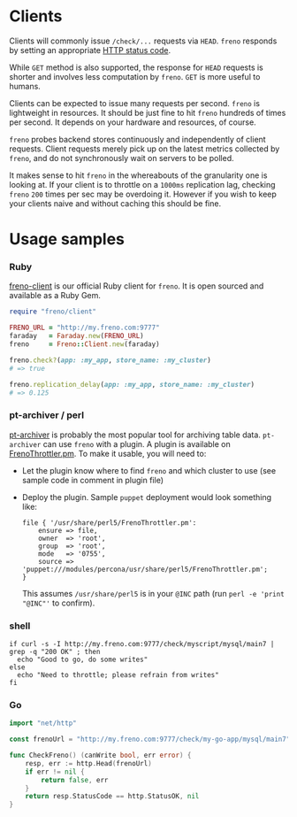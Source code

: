 # Clients


Clients will commonly issue `/check/...` requests via `HEAD`. `freno` responds by setting an appropriate [HTTP status code](https://github.com/github/freno/blob/master/doc/http.md#status-codes).

While `GET` method is also supported, the response for `HEAD` requests is shorter and involves less computation by `freno`. `GET` is more useful to humans.

Clients can be expected to issue many requests per second. `freno` is lightweight in resources. It should be just fine to hit `freno` hundreds of times per second. It depends on your hardware and resources, of course.

`freno` probes backend stores continuously and independently of client requests. Client requests merely pick up on the latest metrics collected by `freno`, and do not synchronously wait on servers to be polled.

It makes sense to hit `freno` in the whereabouts of the granularity one is looking at. If your client is to throttle on a `1000ms` replication lag, checking `freno` `200` times per sec may be overdoing it. However if you wish to keep your clients naive and without caching this should be fine.

# Usage samples


### Ruby

[freno-client](https://github.com/github/freno-client) is our official Ruby client for `freno`. It is open sourced and available as a Ruby Gem.

```ruby
require "freno/client"

FRENO_URL = "http://my.freno.com:9777"
faraday   = Faraday.new(FRENO_URL)
freno     = Freno::Client.new(faraday)

freno.check?(app: :my_app, store_name: :my_cluster)
# => true

freno.replication_delay(app: :my_app, store_name: :my_cluster)
# => 0.125
```

### pt-archiver / perl

[pt-archiver](https://www.percona.com/doc/percona-toolkit/2.2/pt-archiver.html) is probably the most popular tool for archiving table data. `pt-archiver` can use `freno` with a plugin. A plugin is available on [FrenoThrottler.pm](../resources/pt-archiver/FrenoThrottler.pm). To make it usable, you will need to:

- Let the plugin know where to find `freno` and which cluster to use (see sample code in comment in plugin file)
- Deploy the plugin. Sample `puppet` deployment would look something like:
  ```
  file { '/usr/share/perl5/FrenoThrottler.pm':
      ensure => file,
      owner  => 'root',
      group  => 'root',
      mode   => '0755',
      source => 'puppet:///modules/percona/usr/share/perl5/FrenoThrottler.pm';
  }
  ```

  This assumes `/usr/share/perl5` is in your `@INC` path (run `perl -e 'print "@INC"'` to confirm).

### shell

```shell
if curl -s -I http://my.freno.com:9777/check/myscript/mysql/main7 | grep -q "200 OK" ; then
  echo "Good to go, do some writes"
else
  echo "Need to throttle; please refrain from writes"
fi
```

### Go

```go
import "net/http"

const frenoUrl = "http://my.freno.com:9777/check/my-go-app/mysql/main7"

func CheckFreno() (canWrite bool, err error) {
	resp, err := http.Head(frenoUrl)
	if err != nil {
		return false, err
	}
	return resp.StatusCode == http.StatusOK, nil
}
```
